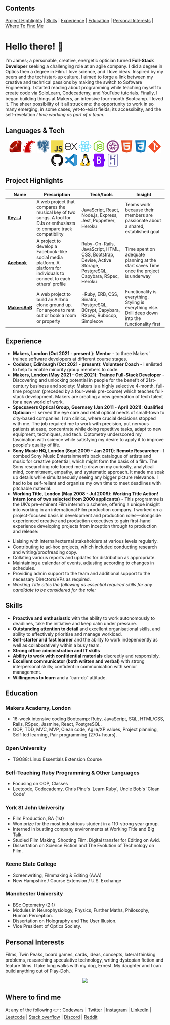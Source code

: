 ## Contents
[Project Highlights](#project-highlights) | [Skills](#skills) | [Experience](#experience) | [Education](#education) | [Personal Interests](#personal-interests) |  [Where To Find Me](#where-to-find-me) 
# Hello there! 👋
I'm James; a personable, creative, energetic optician turned **Full-Stack Developer** seeking a challenging role at an agile company. I did a degree in Optics then a degree in Film. I love science, and I love ideas. Inspired by my peers and the tech/start-up culture, I aimed to forge a link between my creative and technical passions by making the switch to Software Engineering. I started reading about programming while teaching myself to create code via SoloLearn, Codecademy, and YouTube tutorials. Finally, I began building things at Makers, an intensive four-month Bootcamp. I loved it. The sheer possibility of it all struck me: the opportunity to work in so many emerging, in some cases, yet-to-exist fields; its accessibilty, and the self-revelation _I love working as part of a team_.
## Languages & Tech
<p align="center">
<img src="https://raw.githubusercontent.com/devicons/devicon/master/icons/ruby/ruby-original.svg" alt="ruby" width="40" height="40"/> <img src="https://raw.githubusercontent.com/devicons/devicon/master/icons/rails/rails-plain.svg" alt="rails" width="40" height="40"/> <img src="https://raw.githubusercontent.com/devicons/devicon/master/icons/postgresql/postgresql-plain.svg" alt="postgresql" width="40" height="40"/> <img src="https://raw.githubusercontent.com/devicons/devicon/master/icons/javascript/javascript-original.svg" alt="javascript" width="40" height="40"/> <img src="https://raw.githubusercontent.com/devicons/devicon/master/icons/express/express-original.svg" alt="express" width="40" height="40"/> <img src="https://raw.githubusercontent.com/devicons/devicon/master/icons/react/react-original.svg" alt="react" width="40" height="40"/> <img src="https://raw.githubusercontent.com/devicons/devicon/master/icons/nodejs/nodejs-original.svg" alt="nodejs" width="40" height="40"/> <img src="https://raw.githubusercontent.com/devicons/devicon/master/icons/jasmine/jasmine-plain.svg" alt="jasmine" width="40" height="40"/> <img src="https://raw.githubusercontent.com/devicons/devicon/master/icons/html5/html5-original.svg" alt="html5" width="40" height="40"/> <img src="https://raw.githubusercontent.com/devicons/devicon/master/icons/css3/css3-original.svg" alt="css3" width="40" height="40"/> <img src="https://raw.githubusercontent.com/devicons/devicon/master/icons/git/git-original.svg" alt="git" width="40" height="40"/> <img src="https://raw.githubusercontent.com/devicons/devicon/master/icons/github/github-original.svg" alt="github" width="40" height="40"/> <img src="https://raw.githubusercontent.com/devicons/devicon/master/icons/vscode/vscode-original.svg" alt="vscode" width="40" height="40"/> <img src="https://raw.githubusercontent.com/devicons/devicon/master/icons/linux/linux-original.svg" alt="linux" width="40" height="40"/> <img src="https://raw.githubusercontent.com/devicons/devicon/master/icons/bootstrap/bootstrap-original.svg" alt="bootstrap" width="40" height="40"/> <img src="https://raw.githubusercontent.com/devicons/devicon/master/icons/heroku/heroku-original.svg" alt="heroku" width="40" height="40"/>
</p>

## Project Highlights
| Name                         | Prescription       | Tech/tools        |  Insight  |
| ---------------------------- | ----------------- | ----------------- | ------------------------- |
| **[Key-J](https://github.com/jec1100/key-j)**| A web project that compares the musical key of two songs. A tool for DJs or enthusiasts to compare track compatibility  | JavaScript, React, Node.js, Express, Jest, Puppeteer, Heroku| Teams work because their members are passionate about a shared, established goal |
| **[Acebook](https://github.com/JEC1100/acebook-danger-noodles)**| A project to develop a Facebook-like social media platform. A platform for individuals to connect to each others' profile | Ruby-On-Rails, JavaScript, HTML, CSS, Bootstrap, Devise, Active Storage, PostgreSQL, Capybara, RSpec, Heroku | Time spent on adequate planning at the start saves Time once the project is underway |
| **[MakersBnB](https://github.com/JEC1100/makers-bnb)**| A web project to build an Airbnb clone ground up. For anyone to rent out or book a room or property | -Ruby, ERB, CSS, Sinatra, PostgreSQL, BCrypt, Capybara, RSpec, Rubocop, Simplecov| Functionality is everything. Styling is everything else. Drill deep down into the functionality first |
## Experience
- **Makers, London (Oct 2021 - present )**: **Mentor** - to three Makers' trainee software developers at different course stages.
- **Codebar, Edinburgh (Oct 2021 - present)**: **Volunteer Coach** - I enlisted to help to enable minority group members to code.
- **Makers, London (May 2021 – Oct 2021)**:
**Trainee Full-Stack Developer** - Discovering and unlocking potential in people for the benefit of 21st-century business and society: Makers is a highly selective 4-month, full-time program (preceded by a four-week pre-course) which teaches full-stack development. Makers are creating a new generation of tech talent for a new world of work.
- **Specsavers Optical Group, Guernsey (Jan 2011 - April 2021)**:
**Qualified Optician** - I served the eye care and retail optical needs of small-town to city-based companies. I ran clinics, where crucial decisions stopped with me. The job required me to work with precision, put nervous patients at ease, concentrate while doing repetitive tasks, adapt to new equipment, techniques, and tech. Optometry underscored my fascination with science while satisfying my desire to apply it to improve people's quality of life.
- **Sony Music HQ, London (Sept 2009 - Jan 2011)**:
**Remote Researcher** - I combed Sony Music Entertainment’s back catalogue of artists and music for creative potential, which might form the basis of a film. The Sony researching role forced me to draw on my curiosity,  analytical mind, commitment, empathy, and systematic approach. It made me soak up details while simultaneously seeing any bigger picture relevance. I had to be self-reliant and organise my own time to meet deadlines with pitchable material.
- **Working Title, London (May 2008 - Jul 2009)**:
**Working Title Action! Intern (one of two selected from 2000 applicants)** - This programme is the UK’s pre-eminent Film internship scheme, offering a unique insight into working in an international Film production company. I worked on a project-focused basis in development and production roles—alongside experienced creative and production executives to gain first-hand experience developing projects from inception through to production and release:
* Liaising with internal/external stakeholders at various levels regularly.
* Contributing to ad-hoc projects, which included conducting research and writing/proofreading copy.
* Collating various reports and updates for distribution as appropriate.
* Maintaining a calendar of events, adjusting according to changes in schedules.
* Providing admin support to the team and additional support to the necessary Directors/VPs as required.
* _Working Title cites the following as essential required skills for any candidate to be considered for the role:_  

## Skills
- **Proactive and enthusiastic** with the ability to work autonomously to deadlines, take the initiative and keep calm under pressure.
- **Outstanding attention to detail** and excellent organisational skills, and ability to effectively prioritise and manage workload.
- **Self-starter and fast learner** and the ability to work independently as well as collaboratively within a busy team.
- **Strong office administration and IT skills** 
- **Ability to work with confidential materials** discreetly and responsibly.
- **Excellent communicator (both written and verbal)** with strong interpersonal skills; confident in communication with senior management.
- **Willingness to learn** and a “can-do” attitude.

## Education
### Makers Academy, London
* 16-week intensive coding Bootcamp: Ruby, JavaScript, SQL, HTML/CSS, Rails, RSpec, Jasmine, React, PostgreSQL.
* OOP, TDD, MVC, MVP, Clean code, Agile/XP values, Project planning, Self-led learning, Pair programming (270+ hours).

### Open University
* TGO88: Linux Essentials Extension Course

### Self-Teaching Ruby Programming & Other Languages
* Focusing on OOP, Classes
* Leetcode, Codecademy, Chris Pine's 'Learn Ruby', Uncle Bob's 'Clean Code'

### York St John University
* Film Production, BA (1st)
* Won prize for the most industrious student in a 110-strong year group.
* Interned in bustling company environments at Working Title and Big Talk.
* Studied Film Making, Shooting Film. Digital transfer for Editing on Avid.
* Dissertation on Science Fiction and The Evolution of Technology on Film.

### Keene State College
* Screenwriting, Filmmaking & Editing (AAA)
* New Hampshire / Course Extension / U.S. Exchange

### Manchester University
* BSc Optometry (2:1)
* Modules in Neurophysiology, Physics, Further Maths, Philosophy, Human Perception. 
* Dissertation on Holography and The User Illusion.
* Vice President of Optics Society.

 ## Personal Interests
Films, Twin Peaks, board games, cards, ideas, concepts, lateral thinking problems, researching speculative technology, writing dystopian fiction and feature films. I take long walks with my dog, Ernest. My daughter and I can build anything out of Play-Doh.
<!-- retro visitor counter -->
<p align="center"> 
  <img src="https://profile-counter.glitch.me/jec1100/count.svg" />
</p>

## Where to find me
At any of the following :point_right: :
[Codewars]( https://www.codewars.com/users/JamesCondon) | [Twitter]( https://twitter.com/JamesEdwardCon4) | [Instagram]( https://www.instagram.com/jc_pixels/) | [LinkedIn]( https://uk.linkedin.com/in/jacondon) | [Leetcode]( https://leetcode.com/jamescondon/) | [Stack overflow]( https://stackoverflow.com/users/16691374/james-condon) | [Discord]( https://discordapp.com/users/5228/) | [Reddit]( https://www.reddit.com/user/QuickEffect211)
